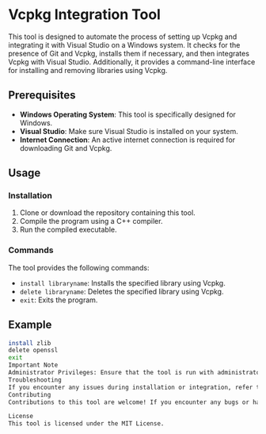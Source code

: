 # Vcpkg Integration Tool

This tool is designed to automate the process of setting up Vcpkg and integrating it with Visual Studio on a Windows system. It checks for the presence of Git and Vcpkg, installs them if necessary, and then integrates Vcpkg with Visual Studio. Additionally, it provides a command-line interface for installing and removing libraries using Vcpkg.

## Prerequisites

- **Windows Operating System**: This tool is specifically designed for Windows.
- **Visual Studio**: Make sure Visual Studio is installed on your system.
- **Internet Connection**: An active internet connection is required for downloading Git and Vcpkg.

## Usage

### Installation

1. Clone or download the repository containing this tool.
2. Compile the program using a C++ compiler.
3. Run the compiled executable.

### Commands

The tool provides the following commands:

- `install libraryname`: Installs the specified library using Vcpkg.
- `delete libraryname`: Deletes the specified library using Vcpkg.
- `exit`: Exits the program.

## Example

```sh
install zlib
delete openssl
exit
Important Note
Administrator Privileges: Ensure that the tool is run with administrator privileges to allow installation of Git and Vcpkg.
Troubleshooting
If you encounter any issues during installation or integration, refer to the error messages displayed by the tool. Ensure that you have the necessary permissions and a stable internet connection.
Contributing
Contributions to this tool are welcome! If you encounter any bugs or have suggestions for improvement, please open an issue or submit a pull request on GitHub.

License
This tool is licensed under the MIT License.
